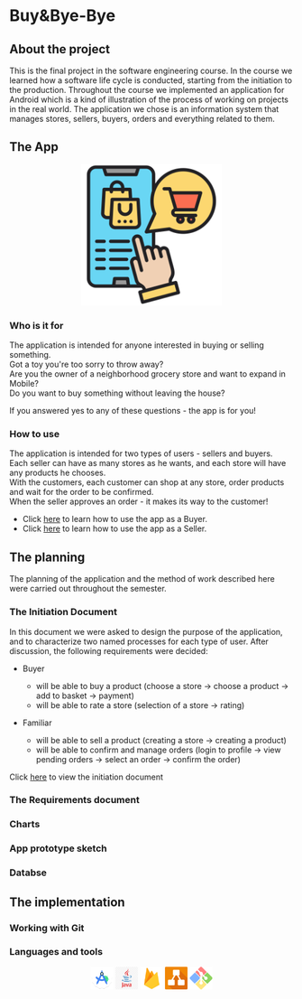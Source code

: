 # Buy&Bye-Bye

## About the project
This is the final project in the software engineering course. In the course we learned how a software life cycle is conducted, starting from the initiation to the production. Throughout the course we implemented an application for Android which is a kind of illustration of the process of working on projects in the real world. The application we chose is an information system that manages stores, sellers, buyers, orders and everything related to them.

## The App

<div align="center"><img height="250" width="250" src="./readme_pictures/Buy&Bye-Bye_icon.png"></div>

### Who is it for
The application is intended for anyone interested in buying or selling something.<br />
Got a toy you're too sorry to throw away?<br />
Are you the owner of a neighborhood grocery store and want to expand in Mobile?<br />
Do you want to buy something without leaving the house?<br />

If you answered yes to any of these questions - the app is for you!

### How to use
The application is intended for two types of users - sellers and buyers.<br />
Each seller can have as many stores as he wants, and each store will have any products he chooses.<br />
With the customers, each customer can shop at any store, order products and wait for the order to be confirmed.<br />
When the seller approves an order - it makes its way to the customer!

* Click [here](https://link_to_video) to learn how to use the app as a Buyer.
* Click [here](https://link_to_video) to learn how to use the app as a Seller.

## The planning
The planning of the application and the method of work described here were carried out throughout the semester.

### The Initiation Document
In this document we were asked to design the purpose of the application, and to characterize two named processes for each type of user. After discussion, the following requirements were decided:
  * Buyer
    * will be able to buy a product (choose a store -> choose a product -> add to basket -> payment)
    * will be able to rate a store (selection of a store -> rating)

* Familiar
    * will be able to sell a product (creating a store -> creating a product)
    * will be able to confirm and manage orders (login to profile -> view pending orders -> select an order -> confirm the order)

Click [here](./submissions/task1.pdf) to view the initiation document

### The Requirements document

### Charts

### App prototype sketch

### Databse

## The implementation

### Working with Git

### Languages and tools
<div align="center">
 <code><img height="40" width="40" src="./readme_pictures/andorid_studio_icon.png"></code>
 <code><img height="40" width="40" src="./readme_pictures/Java_icon.png"></code>
 <code><img height="40" width="40" src="./readme_pictures/Firebase_icon.png"></code>
 <code><img height="40" width="40" src="./readme_pictures/drawio_icon.png"></code>
 <code><img height="40" width="40" src="./readme_pictures/git_bash_icon.png"></code> 
 </div>